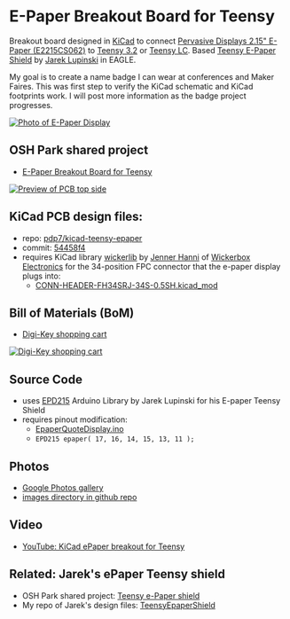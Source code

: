 # E-Paper Breakout Board for Teensy
Breakout board designed in [KiCad](http://kicad-pcb.org/) to connect [Pervasive Displays 2.15" E-Paper (E2215CS062)](http://www.digikey.com/product-detail/en/pervasive-displays/E2215CS062/E2215CS062-ND/5975949) to [Teensy 3.2](https://oshpark.com/teensy) or [Teensy LC](http://store.oshpark.com/products/teensy-lc).  Based [Teensy E-Paper Shield](https://blog.oshpark.com/2016/08/27/teensy-e-paper-shield/) by [Jarek Lupinski](https://hackaday.io/Jarek) in EAGLE.

My goal is to create a name badge I can wear at conferences and Maker Faires.  This was first step to verify the KiCad schematic and KiCad footprints work.  I will post more information as the badge project progresses.

[![Photo of E-Paper Display](https://raw.githubusercontent.com/pdp7/kicad-teensy-epaper/master/images/small/epaper-breakout-board-quotes.jpg)](https://oshpark.com/shared_projects/Wk76kUK3)

## OSH Park shared project
* [E-Paper Breakout Board for Teensy](https://oshpark.com/shared_projects/Wk76kUK3)

[![Preview of PCB top side](https://raw.githubusercontent.com/pdp7/kicad-teensy-epaper/master/images/small/preview-top.png)](https://oshpark.com/shared_projects/Wk76kUK3)

## KiCad PCB design files:
* repo: [pdp7/kicad-teensy-epaper](https://github.com/pdp7/kicad-teensy-epaper)
* commit: [54458f4](https://github.com/pdp7/kicad-teensy-epaper/commit/54458f40203bd3cb5f571eac02e942c3695af168)
* requires KiCad library [wickerlib](https://github.com/wickerbox/wickerlib) by [Jenner Hanni](http://jennerhanni.net/) of [Wickerbox Electronics](http://wickerbox.net/) for the 34-position FPC connector that the e-paper display plugs into:
  * [CONN-HEADER-FH34SRJ-34S-0.5SH.kicad_mod](https://github.com/wickerbox/wickerlib/blob/master/libraries/Wickerlib.pretty/CONN-HEADER-FH34SRJ-34S-0.5SH.kicad_mod)

## Bill of Materials (BoM)
* [Digi-Key shopping cart](http://www.digikey.com/short/3wbn09)

[![Digi-Key shopping cart](https://raw.githubusercontent.com/pdp7/kicad-teensy-epaper/master/images/small/kicad-epaper-digikey-bom.png)](https://raw.githubusercontent.com/pdp7/kicad-teensy-epaper/master/images/kicad-epaper-digikey-bom.png)

## Source Code
* uses [EPD215](https://github.com/jarek319/EPD215) Arduino Library by Jarek Lupinski for his E-paper Teensy Shield
* requires pinout modification:
  * [EpaperQuoteDisplay.ino](https://github.com/pdp7/kicad-teensy-epaper/blob/master/code/EpaperQuoteDisplay.ino)
  * `EPD215 epaper( 17, 16, 14, 15, 13, 11 );`
  
## Photos
* [Google Photos gallery](https://photos.google.com/share/AF1QipNF7Bmk3dk0dI8wlLWVi3norOHkclXDltVEcZS2PsjbMnvgV6uTuN6ZWSbcuT0tYg?key=MjZoTzRqQlpJNU5hRWR0aGtzekRKa1ZrVkxGX3RB)
* [images directory in github repo](https://github.com/pdp7/kicad-teensy-epaper/tree/master/images)

## Video
* [YouTube: KiCad ePaper breakout for Teensy](https://www.youtube.com/watch?v=g4yw0fRVB_U)

## Related: Jarek's ePaper Teensy shield
  * OSH Park shared project: [Teensy e-Paper shield](https://oshpark.com/shared_projects/3KynIVn6)
  * My repo of Jarek's design files: [TeensyEpaperShield](https://github.com/pdp7/TeensyEpaperShield)
